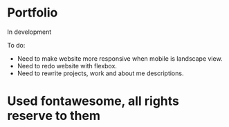
# Portfolio 
In development

To do:
- Need to make website more responsive when mobile is landscape view.
- Need to redo website with flexbox.
- Need to rewrite projects, work and about me descriptions.

# Used fontawesome, all rights reserve to them